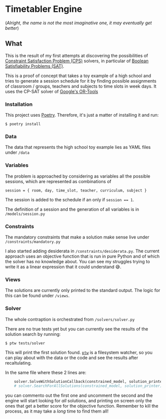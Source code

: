 # Timetabler Engine

(_Alright, the name is not the most imaginative one, it may eventually get better_)

## What 

This is the result of my first attempts at discovering the possibilities of [Constraint Satisfaction Problem (CPS)](https://en.wikipedia.org/wiki/Constraint_satisfaction_problem) solvers, in particular of [Boolean Satisfiability Problems (SAT)](https://en.wikipedia.org/wiki/Boolean_satisfiability_problem).

This is a proof of concept that takes a toy example of a high school and tries to generate a session schedule for it by finding possible assignments of classroom / groups, teachers and subjects to time slots in week days. It uses the CP-SAT solver of [Google's OR-Tools](https://developers.google.com/optimization/cp/cp_solver)

### Installation

This project uses [Poetry](https://python-poetry.org/). Therefore, it's just a matter of installing it and
run:

```
$ poetry install
```

### Data
The data that represents the high school toy example lies as YAML files under `/data`

### Variables
The problem is approached by considering as variables all the possible sessions, which are represented as combinations of

```
session = { room, day, time_slot, teacher, curriculum, subject }
```

The session is added to the schedule if an only if `session == 1`. 

The definition of a session and the generation of all variables is in `/models/session.py`

### Constraints
The mandatory constraints that make a solution make sense live under `/constraints/mandatory.py`

I also started adding desiderata in `/constraints/desiderata.py`. The current approach uses an objective function that is run in pure Python and of which the solver has no knowledge about. You can see my struggles trying to write it as a linear expression that it could understand 😅.

### Views
The solutions are currently only printed to the standard output. The logic for this can be found under `/views`.

### Solver
The whole contraption is orchestrated from `/solvers/solver.py`

There are no true tests yet but you can currently see the results of the solution search by running:

```
$ ptw tests/solver
``` 

This will print the first solution found. [`ptw`](https://pypi.org/project/pytest-watch/) is a filesystem watcher, so you can play about with the data or the code and see the results after recaltulating.

In the same file where these 2 lines are:

```python
    solver.SolveWithSolutionCallback(constrained_model, solution_printer)
    # solver.SearchForAllSolutions(constrained_model, solution_printer)
```

you can commento out the first one and uncomment the second and the engine will start looking for _all_ solutions, and printing on screen only the ones that get a better score for the objective function. 
Remember to kill the process, as it may take a _long_ time to find them all!



